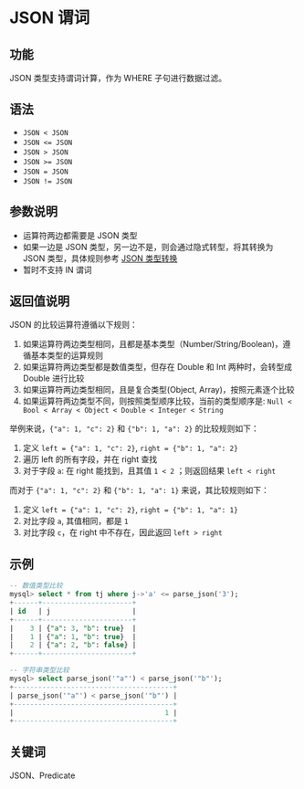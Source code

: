 # JSON 谓词

## 功能

JSON 类型支持谓词计算，作为 WHERE 子句进行数据过滤。

## 语法

- `JSON < JSON`
- `JSON <= JSON`
- `JSON > JSON`
- `JSON >= JSON`
- `JSON = JSON`
- `JSON != JSON`

## 参数说明

- 运算符两边都需要是 JSON 类型
- 如果一边是 JSON 类型，另一边不是，则会通过隐式转型，将其转换为 JSON 类型，具体规则参考 [JSON 类型转换](./json_cast.md)
- 暂时不支持 IN 谓词

## 返回值说明

JSON 的比较运算符遵循以下规则：

1. 如果运算符两边类型相同，且都是基本类型（Number/String/Boolean)，遵循基本类型的运算规则
2. 如果运算符两边类型都是数值类型，但存在 Double 和 Int 两种时，会转型成 Double 进行比较
3. 如果运算符两边类型相同，且是复合类型(Object, Array)，按照元素逐个比较
4. 如果运算符两边类型不同，则按照类型顺序比较，当前的类型顺序是: `Null < Bool < Array < Object < Double < Integer < String`

举例来说，`{"a": 1, "c": 2}` 和 `{"b": 1, "a": 2}` 的比较规则如下：

1. 定义 `left = {"a": 1, "c": 2}`, `right = {"b": 1, "a": 2}`
2. 遍历 left 的所有字段，并在 right 查找
3. 对于字段 `a`: 在 right 能找到，且其值 `1 < 2` ；则返回结果 `left < right`

而对于 `{"a": 1, "c": 2}` 和 `{"b": 1, "a": 1}` 来说，其比较规则如下：

1. 定义 `left = {"a": 1, "c": 2}`, `right = {"b": 1, "a": 1}`
2. 对比字段 `a`, 其值相同，都是 `1`
3. 对比字段 `c`，在 right 中不存在，因此返回 `left > right`

## 示例

```sql
-- 数值类型比较
mysql> select * from tj where j->'a' <= parse_json('3');
+------+----------------------+
| id   | j                    |
+------+----------------------+
|    3 | {"a": 3, "b": true}  |
|    1 | {"a": 1, "b": true}  |
|    2 | {"a": 2, "b": false} |
+------+----------------------+

-- 字符串类型比较
mysql> select parse_json('"a"') < parse_json('"b"');
+---------------------------------------+
| parse_json('"a"') < parse_json('"b"') |
+---------------------------------------+
|                                     1 |
+---------------------------------------+

```

## 关键词

JSON、Predicate
